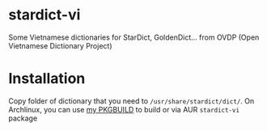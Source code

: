 # stardict-vi
Some Vietnamese dictionaries for StarDict, GoldenDict... from OVDP (Open Vietnamese Dictionary Project)

Installation
=======

Copy folder of dictionary that you need to `/usr/share/stardict/dict/`. On Archlinux, you can use [my PKGBUILD](../../../PKGBUILDs/tree/stardict-vi)
to build or via AUR `stardict-vi` package
